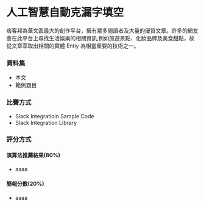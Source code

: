 # 人工智慧自動克漏字填空
痞客邦為華文區最大的創作平台，擁有眾多閱讀者及大量的優質文章。許多的網友會在此平台上尋找生活娛樂的相關資訊,例如旅遊景點、化妝品牌及美食甜點，故從文章萃取出相關的實體 Entiy 為相當重要的技術之一。

### 資料集
* 本文
* 範例題目


### 比賽方式
* Slack Integratioin Sample Code
* Slack Integration Library
### 評分方式
#### 演算法推薦結果(80%)
* aaaa
#### 簡報分數(20%)
* aaaa
